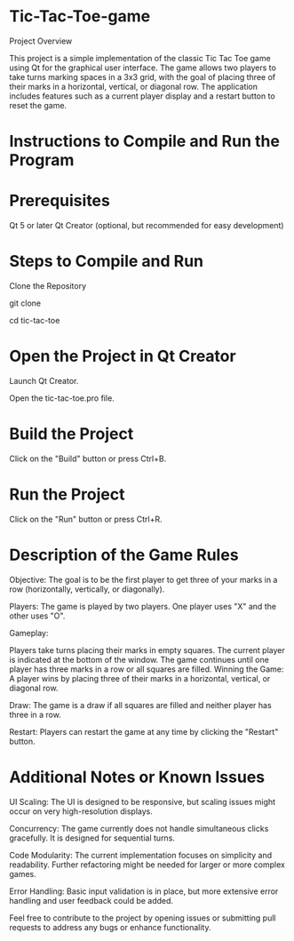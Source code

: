 # Tic-Tac-Toe-game

Project Overview


This project is a simple implementation of the classic Tic Tac Toe game using Qt for the graphical user interface. The game allows two players to take turns marking spaces in a 3x3 grid, with the goal of placing three of their marks in a horizontal, vertical, or diagonal row. The application includes features such as a current player display and a restart button to reset the game.

# Instructions to Compile and Run the Program

# Prerequisites

Qt 5 or later
Qt Creator (optional, but recommended for easy development)


# Steps to Compile and Run

Clone the Repository

git clone <repository-url>

cd tic-tac-toe

# Open the Project in Qt Creator

Launch Qt Creator.

Open the tic-tac-toe.pro file.

# Build the Project

Click on the "Build" button or press Ctrl+B.

# Run the Project

Click on the "Run" button or press Ctrl+R.



# Description of the Game Rules
Objective:  The goal is to be the first player to get three of your marks in a row (horizontally, vertically, or diagonally).

Players: The game is played by two players. One player uses "X" and the other uses "O".

Gameplay:

Players take turns placing their marks in empty squares.
The current player is indicated at the bottom of the window.
The game continues until one player has three marks in a row or all squares are filled.
Winning the Game: A player wins by placing three of their marks in a horizontal, vertical, or diagonal row.

Draw: The game is a draw if all squares are filled and neither player has three in a row.

Restart: Players can restart the game at any time by clicking the "Restart" button.

# Additional Notes or Known Issues
UI Scaling: The UI is designed to be responsive, but scaling issues might occur on very high-resolution displays.


Concurrency: The game currently does not handle simultaneous clicks gracefully. It is designed for sequential turns.


Code Modularity: The current implementation focuses on simplicity and readability. Further refactoring might be needed for larger or more complex games.

Error Handling: Basic input validation is in place, but more extensive error handling and user feedback could be added.

Feel free to contribute to the project by opening issues or submitting pull requests to address any bugs or enhance functionality.
